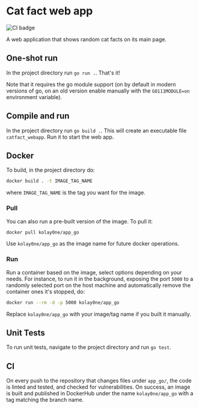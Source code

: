 # Cat fact web app

![CI badge](https://github.com/kolayne-IU-assignments/S24-core-course-labs/actions/workflows/python-app.yml/badge.svg)

A web application that shows random cat facts on its main page.

## One-shot run

In the project directory run `go run .`. That's it!

Note that it requires the go module support (on by default in modern versions
of go, on an old version enable manually with the `GO111MODULE=on` environment
variable).

## Compile and run

In the project directory run `go build .`. This will create an executable file
`catfact_webapp`. Run it to start the web app.

## Docker

To build, in the project directory do:

```bash
docker build . -t IMAGE_TAG_NAME
```

where `IMAGE_TAG_NAME` is the tag you want for the image.

### Pull

You can also run a pre-built version of the image. To pull it:

```bash
docker pull kolay0ne/app_go
```

Use `kolay0ne/app_go` as the image name for future docker operations.

### Run

Run a container based on the image, select options depending on your needs. For
instance, to run it in the background, exposing the port `5000` to a randomly
selected port on the host machine and automatically remove the container ones
it's stopped, do: 
```bash
docker run --rm -d -p 5000 kolay0ne/app_go
```

Replace `kolay0ne/app_go` with your image/tag name if you built it manually.

## Unit Tests

To run unit tests, navigate to the project directory and run `go test`.

## CI

On every push to the repository that changes files under `app_go/`,
the code is linted and tested, and checked for vulnerabilities. On success,
an image is built and published in DockerHub under the name `kolay0ne/app_go`
with a tag matching the branch name.
